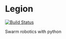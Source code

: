 # Legion 

[![Build Status](https://travis-ci.org/davidsanfal/legion.svg?branch=master)](https://travis-ci.org/davidsanfal/legion)

Swarm robotics with python

